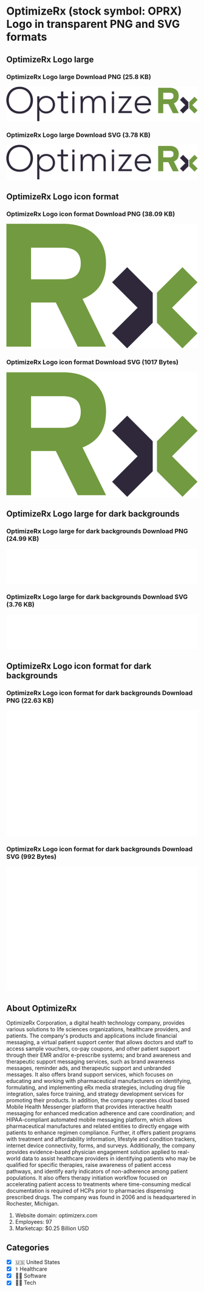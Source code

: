 # OptimizeRx (stock symbol: OPRX) Logo in transparent PNG and SVG formats

## OptimizeRx Logo large

### OptimizeRx Logo large Download PNG (25.8 KB)

![OptimizeRx Logo large Download PNG (25.8 KB)](/img/orig/OPRX_BIG-9e9f4d58.png)

### OptimizeRx Logo large Download SVG (3.78 KB)

![OptimizeRx Logo large Download SVG (3.78 KB)](/img/orig/OPRX_BIG-7f591e5a.svg)

## OptimizeRx Logo icon format

### OptimizeRx Logo icon format Download PNG (38.09 KB)

![OptimizeRx Logo icon format Download PNG (38.09 KB)](/img/orig/OPRX-7fa9ff82.png)

### OptimizeRx Logo icon format Download SVG (1017 Bytes)

![OptimizeRx Logo icon format Download SVG (1017 Bytes)](/img/orig/OPRX-8d540381.svg)

## OptimizeRx Logo large for dark backgrounds

### OptimizeRx Logo large for dark backgrounds Download PNG (24.99 KB)

![OptimizeRx Logo large for dark backgrounds Download PNG (24.99 KB)](/img/orig/OPRX_BIG.D-8ce3774e.png)

### OptimizeRx Logo large for dark backgrounds Download SVG (3.76 KB)

![OptimizeRx Logo large for dark backgrounds Download SVG (3.76 KB)](/img/orig/OPRX_BIG.D-053b049b.svg)

## OptimizeRx Logo icon format for dark backgrounds

### OptimizeRx Logo icon format for dark backgrounds Download PNG (22.63 KB)

![OptimizeRx Logo icon format for dark backgrounds Download PNG (22.63 KB)](/img/orig/OPRX.D-47f77990.png)

### OptimizeRx Logo icon format for dark backgrounds Download SVG (992 Bytes)

![OptimizeRx Logo icon format for dark backgrounds Download SVG (992 Bytes)](/img/orig/OPRX.D-ed44e6a7.svg)

## About OptimizeRx

OptimizeRx Corporation, a digital health technology company, provides various solutions to life sciences organizations, healthcare providers, and patients. The company's products and applications include financial messaging, a virtual patient support center that allows doctors and staff to access sample vouchers, co-pay coupons, and other patient support through their EMR and/or e-prescribe systems; and brand awareness and therapeutic support messaging services, such as brand awareness messages, reminder ads, and therapeutic support and unbranded messages. It also offers brand support services, which focuses on educating and working with pharmaceutical manufacturers on identifying, formulating, and implementing eRx media strategies, including drug file integration, sales force training, and strategy development services for promoting their products. In addition, the company operates cloud based Mobile Health Messenger platform that provides interactive health messaging for enhanced medication adherence and care coordination; and HIPAA-compliant automated mobile messaging platform, which allows pharmaceutical manufactures and related entities to directly engage with patients to enhance regimen compliance. Further, it offers patient programs with treatment and affordability information, lifestyle and condition trackers, internet device connectivity, forms, and surveys. Additionally, the company provides evidence-based physician engagement solution applied to real-world data to assist healthcare providers in identifying patients who may be qualified for specific therapies, raise awareness of patient access pathways, and identify early indicators of non-adherence among patient populations. It also offers therapy initiation workflow focused on accelerating patient access to treatments where time-consuming medical documentation is required of HCPs prior to pharmacies dispensing prescribed drugs. The company was found in 2006 and is headquartered in Rochester, Michigan.

1. Website domain: optimizerx.com
2. Employees: 97
3. Marketcap: $0.25 Billion USD


## Categories
- [x] 🇺🇸 United States
- [x] ⚕️ Healthcare
- [x] 👨‍💻 Software
- [x] 👩‍💻 Tech
